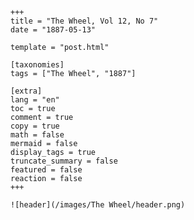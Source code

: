 
    +++
    title = "The Wheel, Vol 12, No 7"
    date = "1887-05-13"

    template = "post.html"

    [taxonomies]
    tags = ["The Wheel", "1887"]

    [extra]
    lang = "en"
    toc = true
    comment = true
    copy = true
    math = false
    mermaid = false
    display_tags = true
    truncate_summary = false
    featured = false
    reaction = false
    +++

    ![header](/images/The Wheel/header.png)

    